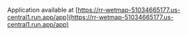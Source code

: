 Application available at [https://rr-wetmap-51034665177.us-central1.run.app/app](https://rr-wetmap-51034665177.us-central1.run.app/app)